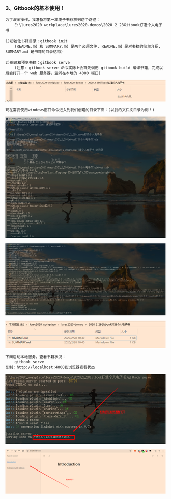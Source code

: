 ### 3、Gitbook的基本使用！

```
为了演示操作，我准备将第一本电子书存放到这个路径：
	E:\lures2020_workplace\lures2020-demos\2020_2_28Gitbook打造个人电子书

1)初始化书籍目录：gitbook init
	(README.md 和 SUMMARY.md 是两个必须文件, README.md 是对书籍的简单介绍, SUMMARY.md 是书籍的目录结构)
	
2)编译和预览书籍：gitbook serve
	(注意: gitbook serve 命令实际上会首先调用 gitbook build 编译书籍，完成以后会打开一个 web 服务器，监听在本地的 4000 端口)
```

![](./Gitbook打造个人电子书/电子书存放路径.png)

```
现在需要使用windows窗口命令进入到我们创建的目录下面：(以我的文件夹目录为例！)
```

![](./Gitbook打造个人电子书/gitbook初始化1.png)

![](./Gitbook打造个人电子书/gitbook初始化2.png)

![](./Gitbook打造个人电子书/gitbook初始化两必需文件.png)

```
下面启动本地服务，查看书籍状况：
	gitbook serve
复制：http://localhost:4000到浏览器查看状态
```

![](./Gitbook打造个人电子书/查看本地服务.png)

![](./Gitbook打造个人电子书/serve初始状态.png)